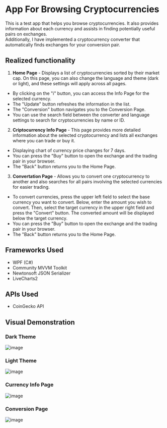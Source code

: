 # App For Browsing Cryptocurrencies
This is a test app that helps you browse cryptocurrencies. It also provides information about each currency and assists in finding potentially useful pairs on exchanges.
<br/>
Additionally, I have implemented a cryptocurrency converter that automatically finds exchanges for your conversion pair.

## Realized functionality
1. **Home Page** - Displays a list of cryptocurrencies sorted by their market cap. On this page, you can also change the language and theme (dark or light), and these settings will apply across all pages. <br/>
  * By clicking on the "i" button, you can access the Info Page for the selected currency.
  * The "Update" button refreshes the information in the list.
  * The "Conversion" button navigates you to the Conversion Page.
  * You can use the search field between the converter and language settings to search for cryptocurrencies by name or ID.
2. **Criptocurrency Info Page** - This page provides more detailed information about the selected cryptocurrency and lists all exchanges where you can trade or buy it.
  * Displaying chart of currency price changes for 7 days.
  * You can press the "Buy" button to open the exchange and the trading pair in your browser.
  * The "Back" button returns you to the Home Page.
3. **Convertation Page** - Allows you to convert one cryptocurrency to another and also searches for all pairs involving the selected currencies for easier trading.
  * To convert currencies, press the upper left field to select the base currency you want to convert. Below, enter the amount you wish to convert. Then, select the target currency in the upper right field and press the "Convert" button. The converted amount will be displayed below the target currency.
  * You can press the "Buy" button to open the exchange and the trading pair in your browser.
  * The "Back" button returns you to the Home Page.
## Frameworks Used
* WPF (C#)
* Community MVVM Toolkit
* Newtonsoft JSON Serializer
* LiveCharts2
## APIs Used
* CoinGecko API

## Visual Demonstration
### Dark Theme
![image](https://github.com/user-attachments/assets/dad6e5a0-747e-4431-9742-2feeda5beb21)
### Light Theme
![image](https://github.com/user-attachments/assets/2894c85e-66b0-4464-9be1-13e4a3b4aa39)
### Currency Info Page
![image](https://github.com/user-attachments/assets/e8a6843b-c2a6-4258-bea7-466d2578edab)
### Conversion Page
![image](https://github.com/user-attachments/assets/7bac551c-977a-4823-8b56-09a3747284c5)




